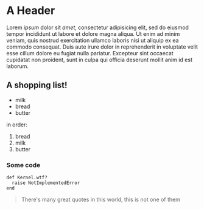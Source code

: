 A Header
=======

Lorem *ipsum* dolor sit _amet_, consectetur adipisicing elit, sed do eiusmod tempor incididunt ut labore et dolore magna aliqua. Ut enim ad minim veniam, quis nostrud exercitation ullamco laboris nisi ut aliquip ex ea commodo consequat. Duis aute irure dolor in reprehenderit in voluptate velit esse cillum dolore eu fugiat nulla pariatur. Excepteur sint occaecat cupidatat non proident, sunt in culpa qui officia deserunt mollit anim id est laborum.

A shopping list!
----------------------

* milk
* bread
* butter

in order:

1. bread
2. milk
3. butter

### Some code

    def Kernel.wtf?
      raise NotImplementedError
    end


> There's many great quotes in this world, 
> this is not one of them